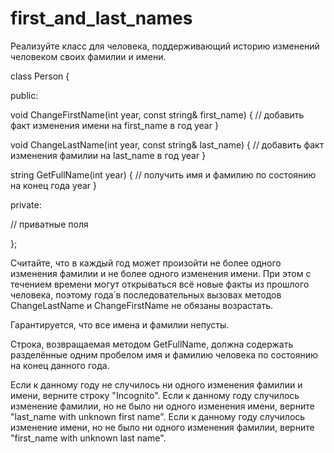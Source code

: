 # first_and_last_names

Реализуйте класс для человека, поддерживающий историю изменений человеком своих фамилии и имени.

class Person {

public:

  void ChangeFirstName(int year, const string& first_name) {
    // добавить факт изменения имени на first_name в год year
  }

  void ChangeLastName(int year, const string& last_name) {
    // добавить факт изменения фамилии на last_name в год year
  }

  string GetFullName(int year) {
    // получить имя и фамилию по состоянию на конец года year
  }

private:

  // приватные поля

};

Считайте, что в каждый год может произойти не более одного изменения фамилии и не более одного изменения имени. При этом с течением времени могут открываться всё новые факты из прошлого человека, поэтому года́ в последовательных вызовах методов ChangeLastName и ChangeFirstName не обязаны возрастать.

Гарантируется, что все имена и фамилии непусты.

Строка, возвращаемая методом GetFullName, должна содержать разделённые одним пробелом имя и фамилию человека по состоянию на конец данного года.

Если к данному году не случилось ни одного изменения фамилии и имени, верните строку "Incognito".
Если к данному году случилось изменение фамилии, но не было ни одного изменения имени, верните "last_name with unknown first name".
Если к данному году случилось изменение имени, но не было ни одного изменения фамилии, верните "first_name with unknown last name".